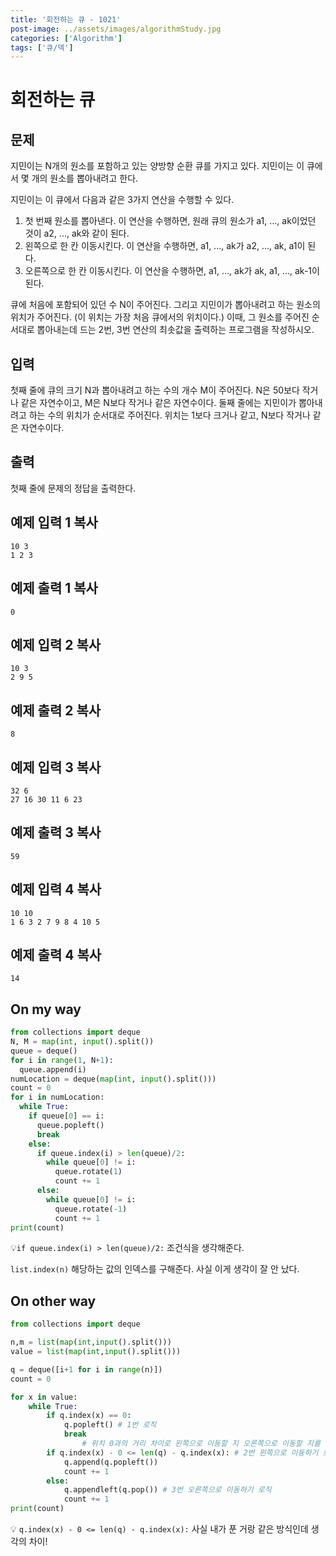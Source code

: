 ```yaml
---
title: '회전하는 큐 - 1021'
post-image: ../assets/images/algorithmStudy.jpg
categories: ['Algorithm']
tags: ['큐/덱']
---
```


# 회전하는 큐

## 문제

지민이는 N개의 원소를 포함하고 있는 양방향 순환 큐를 가지고 있다. 지민이는 이 큐에서 몇 개의 원소를 뽑아내려고 한다.

지민이는 이 큐에서 다음과 같은 3가지 연산을 수행할 수 있다.

1.  첫 번째 원소를 뽑아낸다. 이 연산을 수행하면, 원래 큐의 원소가 a1, ..., ak이었던 것이 a2, ..., ak와 같이 된다.
2.  왼쪽으로 한 칸 이동시킨다. 이 연산을 수행하면, a1, ..., ak가 a2, ..., ak, a1이 된다.
3.  오른쪽으로 한 칸 이동시킨다. 이 연산을 수행하면, a1, ..., ak가 ak, a1, ..., ak-1이 된다.

큐에 처음에 포함되어 있던 수 N이 주어진다. 그리고 지민이가 뽑아내려고 하는 원소의 위치가 주어진다. (이 위치는 가장 처음 큐에서의 위치이다.) 이때, 그 원소를 주어진 순서대로 뽑아내는데 드는 2번, 3번 연산의 최솟값을 출력하는 프로그램을 작성하시오.

## 입력

첫째 줄에 큐의 크기 N과 뽑아내려고 하는 수의 개수 M이 주어진다. N은 50보다 작거나 같은 자연수이고, M은 N보다 작거나 같은 자연수이다. 둘째 줄에는 지민이가 뽑아내려고 하는 수의 위치가 순서대로 주어진다. 위치는 1보다 크거나 같고, N보다 작거나 같은 자연수이다.

## 출력

첫째 줄에 문제의 정답을 출력한다.

## 예제 입력 1 복사

```
10 3
1 2 3
```

## 예제 출력 1 복사

```
0
```

## 예제 입력 2 복사

```
10 3
2 9 5
```

## 예제 출력 2 복사

```
8
```

## 예제 입력 3 복사

```
32 6
27 16 30 11 6 23
```

## 예제 출력 3 복사

```
59
```

## 예제 입력 4 복사

```
10 10
1 6 3 2 7 9 8 4 10 5
```

## 예제 출력 4 복사

```
14
```

## On my way

```python
from collections import deque
N, M = map(int, input().split())
queue = deque()
for i in range(1, N+1):
  queue.append(i)
numLocation = deque(map(int, input().split()))
count = 0
for i in numLocation:
  while True:
    if queue[0] == i:
      queue.popleft()
      break
    else:
      if queue.index(i) > len(queue)/2:
        while queue[0] != i:
          queue.rotate(1)
          count += 1
      else:
        while queue[0] != i:
          queue.rotate(-1)
          count += 1
print(count)
```

💡`if queue.index(i) > len(queue)/2:` 조건식을  생각해준다.

`list.index(n)` 해당하는 값의 인덱스를 구해준다. 사실 이게 생각이 잘 안 났다.

## On other way

```python
from collections import deque

n,m = list(map(int,input().split()))
value = list(map(int,input().split()))

q = deque([i+1 for i in range(n)])
count = 0

for x in value:
    while True:
        if q.index(x) == 0:
            q.popleft() # 1번 로직
            break
                # 위치 0과의 거리 차이로 왼쪽으로 이동할 지 오른쪽으로 이동할 지를 결정
        if q.index(x) - 0 <= len(q) - q.index(x): # 2번 왼쪽으로 이동하기 로직
            q.append(q.popleft())
            count += 1
        else:
            q.appendleft(q.pop()) # 3번 오른쪽으로 이동하기 로직
            count += 1
print(count)
```

💡 `q.index(x) - 0 <= len(q) - q.index(x):` 사실 내가 푼 거랑 같은 방식인데 생각의 차이!

